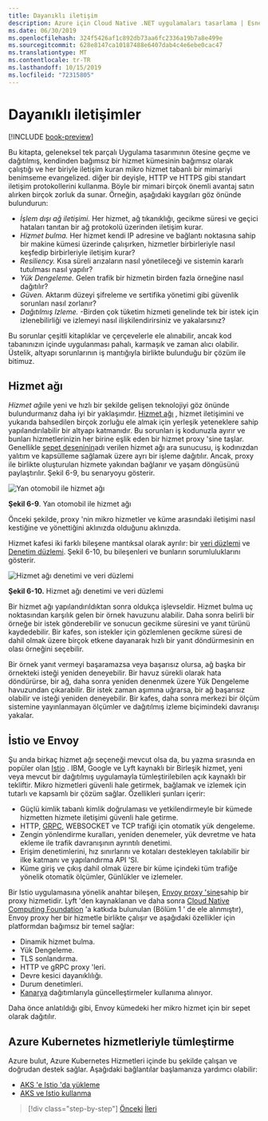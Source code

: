 ```yaml
---
title: Dayanıklı iletişim
description: Azure için Cloud Native .NET uygulamaları tasarlama | Esnek Iletişim
ms.date: 06/30/2019
ms.openlocfilehash: 324f5426af1c892db73aa6fc2336a19b7a8e499e
ms.sourcegitcommit: 628e8147ca10187488e6407dab4c4e6ebe0cac47
ms.translationtype: MT
ms.contentlocale: tr-TR
ms.lasthandoff: 10/15/2019
ms.locfileid: "72315805"
---
```

# <a name="resilient-communications"></a>Dayanıklı iletişimler

[!INCLUDE [book-preview](../../../includes/book-preview.md)]

Bu kitapta, geleneksel tek parçalı Uygulama tasarımının ötesine geçme ve dağıtılmış, kendinden bağımsız bir hizmet kümesinin bağımsız olarak çalıştığı ve her biriyle iletişim kuran mikro hizmet tabanlı bir mimariyi benimseme evangelized. diğer bir deyişle, HTTP ve HTTPS gibi standart iletişim protokollerini kullanma. Böyle bir mimari birçok önemli avantaj satın alırken birçok zorluk da sunar. Örneğin, aşağıdaki kaygıları göz önünde bulundurun:

- *İşlem dışı ağ iletişimi.* Her hizmet, ağ tıkanıklığı, gecikme süresi ve geçici hataları tanıtan bir ağ protokolü üzerinden iletişim kurar.
- *Hizmet bulma.* Her hizmet kendi IP adresine ve bağlantı noktasına sahip bir makine kümesi üzerinde çalışırken, hizmetler birbirleriyle nasıl keşfedip birbirleriyle iletişim kurar?
- *Resiliency.* Kısa süreli arızaların nasıl yönetileceği ve sistemin kararlı tutulması nasıl yapılır?
- *Yük Dengeleme.* Gelen trafik bir hizmetin birden fazla örneğine nasıl dağıtılır?
- *Güven.* Aktarım düzeyi şifreleme ve sertifika yönetimi gibi güvenlik sorunları nasıl zorlanır?
- *Dağıtılmış Izleme.* -Birden çok tüketim hizmeti genelinde tek bir istek için izlenebilirliği ve izlemeyi nasıl ilişkilendirirsiniz ve yakalarsınız?

Bu sorunlar çeşitli kitaplıklar ve çerçevelerle ele alınabilir, ancak kod tabanınızın içinde uygulanması pahalı, karmaşık ve zaman alıcı olabilir. Üstelik, altyapı sorunlarının iş mantığıyla birlikte bulunduğu bir çözüm ile bitimuz.

## <a name="service-mesh"></a>Hizmet ağı

*Hizmet ağı*ile yeni ve hızlı bir şekilde gelişen teknolojiyi göz önünde bulundurmanız daha iyi bir yaklaşımdır. [Hizmet ağı](https://www.nginx.com/blog/what-is-a-service-mesh/) , hizmet iletişimini ve yukarıda bahsedilen birçok zorluğu ele almak için yerleşik yeteneklere sahip yapılandırılabilir bir altyapı katmanıdır. Bu sorunları iş kodunuzla ayırır ve bunları hizmetlerinizin her birine eşlik eden bir hizmet proxy 'sine taşIar. Genellikle [sepet deseninin](https://docs.microsoft.com/azure/architecture/patterns/sidecar)adı verilen hizmet ağı ara sunucusu, iş kodınızdan yalıtım ve kapsülleme sağlamak üzere ayrı bir işleme dağıtılır. Ancak, proxy ile birlikte oluşturulan hizmete yakından bağlanır ve yaşam döngüsünü paylaştırılır. Şekil 6-9, bu senaryoyu gösterir.

![Yan otomobil ile hizmet ağı](./media/service-mesh-with-side-car.png)

**Şekil 6-9**. Yan otomobil ile hizmet ağı

Önceki şekilde, proxy 'nin mikro hizmetler ve küme arasındaki iletişimi nasıl kestiğine ve yönettiğini aklınızda olduğunu aklınızda.

Hizmet kafesi iki farklı bileşene mantıksal olarak ayrılır: bir [veri düzlemi](https://blog.envoyproxy.io/service-mesh-data-plane-vs-control-plane-2774e720f7fc) ve [Denetim düzlemi](https://blog.envoyproxy.io/service-mesh-data-plane-vs-control-plane-2774e720f7fc). Şekil 6-10, bu bileşenleri ve bunların sorumluluklarını gösterir.

![Hizmet ağı denetimi ve veri düzlemi](./media/istio-control-and-data-plane.png)

**Şekil 6-10.** Hizmet ağı denetimi ve veri düzlemi

Bir hizmet ağı yapılandırıldıktan sonra oldukça işlevseldir. Hizmet bulma uç noktasından karşılık gelen bir örnek havuzunu alabilir. Daha sonra belirli bir örneğe bir istek gönderebilir ve sonucun gecikme süresini ve yanıt türünü kaydedebilir. Bir kafes, son istekler için gözlemlenen gecikme süresi de dahil olmak üzere birçok etkene dayanarak hızlı bir yanıt döndürmesinin en olası örneğini seçebilir.

Bir örnek yanıt vermeyi başaramazsa veya başarısız olursa, ağ başka bir örnekteki isteği yeniden deneyebilir. Bir havuz sürekli olarak hata döndürürse, bir ağ, daha sonra yeniden denenmek üzere Yük Dengeleme havuzundan çıkarabilir. Bir istek zaman aşımına uğrarsa, bir ağ başarısız olabilir ve isteği yeniden deneyebilir. Bir kafes, daha sonra merkezi bir ölçüm sistemine yayınlanmayan ölçümler ve dağıtılmış izleme biçimindeki davranışı yakalar.

## <a name="istio-and-envoy"></a>İstio ve Envoy

Şu anda birkaç hizmet ağı seçeneği mevcut olsa da, bu yazma sırasında en popüler olan [Istio](https://istio.io/docs/concepts/what-is-istio/) . IBM, Google ve Lyft kaynaklı bir Birleşik hizmet, yeni veya mevcut bir dağıtılmış uygulamayla tümleştirilebilen açık kaynaklı bir tekliftir. Mikro hizmetleri güvenli hale getirmek, bağlamak ve izlemek için tutarlı ve kapsamlı bir çözüm sağlar. Özellikleri şunları içerir:

- Güçlü kimlik tabanlı kimlik doğrulaması ve yetkilendirmeyle bir kümede hizmetten hizmete iletişimi güvenli hale getirme.
- HTTP, [GRPC](https://grpc.io/), WEBSOCKET ve TCP trafiği için otomatik yük dengeleme.
- Zengin yönlendirme kuralları, yeniden denemeler, yük devretme ve hata ekleme ile trafik davranışının ayrıntılı denetimi.
- Erişim denetimlerini, hız sınırlarını ve kotaları destekleyen takılabilir bir ilke katmanı ve yapılandırma API 'SI.
- Küme giriş ve çıkış dahil olmak üzere bir küme içindeki tüm trafiğe yönelik otomatik ölçümler, Günlükler ve izlemeler.

Bir Istio uygulamasına yönelik anahtar bileşen, [Envoy proxy 'sine](https://www.envoyproxy.io/docs/envoy/latest/intro/what_is_envoy)sahip bir proxy hizmetidir. Lyft 'den kaynaklanan ve daha sonra [Cloud Native Computing Foundation](https://www.cncf.io/) 'a katkıda bulunulan (Bölüm 1 ' de ele alınmıştır), Envoy proxy her bir hizmetle birlikte çalışır ve aşağıdaki özellikler için platformdan bağımsız bir temel sağlar:

- Dinamik hizmet bulma.
- Yük Dengeleme.
- TLS sonlandırma.
- HTTP ve gRPC proxy 'leri.
- Devre kesici dayanıklılığı.
- Durum denetimleri.
- [Kanarya](https://martinfowler.com/bliki/CanaryRelease.html) dağıtımlarıyla güncelleştirmeler kullanıma alınıyor.

Daha önce anlatıldığı gibi, Envoy kümedeki her mikro hizmet için bir sepet olarak dağıtılır.

## <a name="integration-with-azure-kubernetes-services"></a>Azure Kubernetes hizmetleriyle tümleştirme

Azure bulut, Azure Kubernetes Hizmetleri içinde bu şekilde çalışan ve doğrudan destek sağlar. Aşağıdaki bağlantılar başlamanıza yardımcı olabilir:

- [AKS 'e Istio 'da yükleme](https://docs.microsoft.com/azure/aks/istio-install)
- [AKS ve Istio kullanma](https://docs.microsoft.com/azure/aks/istio-scenario-routing)

>[!div class="step-by-step"]
>[Önceki](infrastructure-resiliency-azure.md)
>[İleri](monitoring-health.md)
